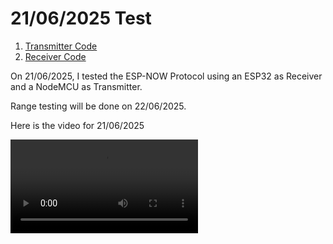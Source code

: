 # 21/06/2025 Test

1. [Transmitter Code](./tx_esp_now_test_21-06-2025/src/main.cpp)
2. [Receiver Code](./rx_esp_now_test_21-06-2025/src/main.cpp)

On 21/06/2025, I tested the ESP-NOW Protocol using an ESP32 as Receiver and a NodeMCU as Transmitter. 

Range testing will be done on 22/06/2025.

Here is the video for 21/06/2025 

![21/06/2025](./videos/21-06-25.mov)
